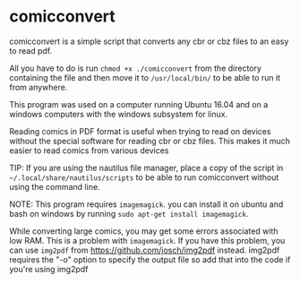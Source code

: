 # comicconvert
comicconvert is a simple script that converts any cbr or cbz files to an easy to read pdf.

All you have to do is run `chmod +x ./comicconvert` from the directory containing the file and then move it to `/usr/local/bin/` to be able to run it from anywhere.

This program was used on a computer running Ubuntu 16.04 and on a windows computers with the windows subsystem for linux. 

Reading comics in PDF format is useful when trying to read on devices without the special software for reading cbr or cbz files. This makes it much easier to read comics from various devices

TIP: If you are using the nautilus file manager, place a copy of the script in `~/.local/share/nautilus/scripts` to be able to run comicconvert without using the command line.

NOTE: This program requires  `imagemagick`. you can install it on ubuntu and bash on windows by running `sudo apt-get install imagemagick`.

While converting large comics, you may get some errors associated with low RAM. This is a problem with `imagemagick`. If you have this problem, you can use `img2pdf` from https://github.com/josch/img2pdf instead. img2pdf requires the "-o" option to specify the output file so add that into the code if you're using img2pdf
